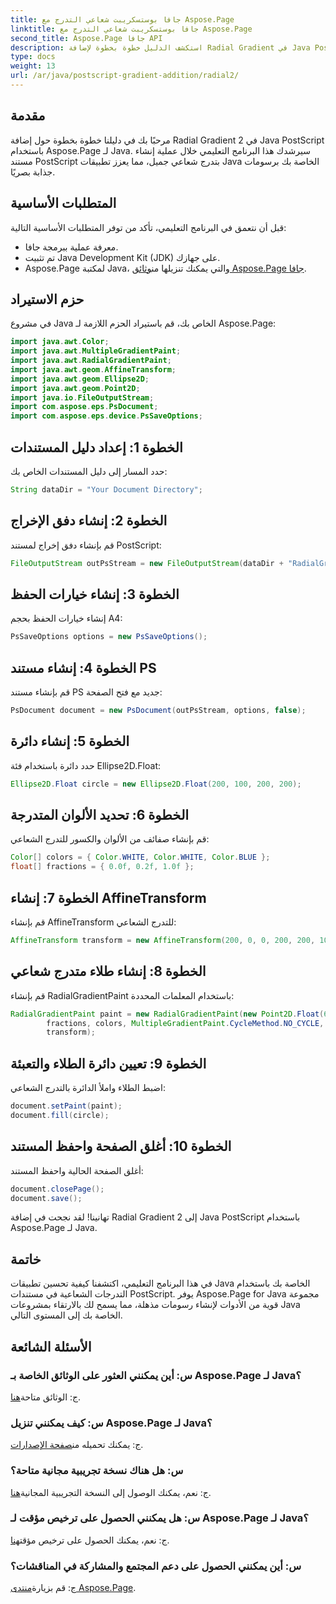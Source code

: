 ```yaml
---
title: جافا بوستسكريبت شعاعي التدرج مع Aspose.Page
linktitle: جافا بوستسكريبت شعاعي التدرج مع Aspose.Page
second_title: Aspose.Page جافا API
description: استكشف الدليل خطوة بخطوة لإضافة Radial Gradient في Java PostScript باستخدام Aspose.Page للحصول على رسومات مذهلة في تطبيقات Java الخاصة بك.
type: docs
weight: 13
url: /ar/java/postscript-gradient-addition/radial2/
---
```

## مقدمة
مرحبًا بك في دليلنا خطوة بخطوة حول إضافة Radial Gradient 2 في Java PostScript باستخدام Aspose.Page لـ Java. سيرشدك هذا البرنامج التعليمي خلال عملية إنشاء مستند PostScript بتدرج شعاعي جميل، مما يعزز تطبيقات Java الخاصة بك برسومات جذابة بصريًا.
## المتطلبات الأساسية
قبل أن نتعمق في البرنامج التعليمي، تأكد من توفر المتطلبات الأساسية التالية:
- معرفة عملية ببرمجة جافا.
- تم تثبيت Java Development Kit (JDK) على جهازك.
-  Aspose.Page لمكتبة Java، والتي يمكنك تنزيلها من[وثائق Aspose.Page جافا](https://reference.aspose.com/page/java/).
## حزم الاستيراد
في مشروع Java الخاص بك، قم باستيراد الحزم اللازمة لـ Aspose.Page:
```java
import java.awt.Color;
import java.awt.MultipleGradientPaint;
import java.awt.RadialGradientPaint;
import java.awt.geom.AffineTransform;
import java.awt.geom.Ellipse2D;
import java.awt.geom.Point2D;
import java.io.FileOutputStream;
import com.aspose.eps.PsDocument;
import com.aspose.eps.device.PsSaveOptions;
```
## الخطوة 1: إعداد دليل المستندات
حدد المسار إلى دليل المستندات الخاص بك:
```java
String dataDir = "Your Document Directory";
```
## الخطوة 2: إنشاء دفق الإخراج
قم بإنشاء دفق إخراج لمستند PostScript:
```java
FileOutputStream outPsStream = new FileOutputStream(dataDir + "RadialGradient2_outPS.ps");
```
## الخطوة 3: إنشاء خيارات الحفظ
إنشاء خيارات الحفظ بحجم A4:
```java
PsSaveOptions options = new PsSaveOptions();
```
## الخطوة 4: إنشاء مستند PS
قم بإنشاء مستند PS جديد مع فتح الصفحة:
```java
PsDocument document = new PsDocument(outPsStream, options, false);
```
## الخطوة 5: إنشاء دائرة
حدد دائرة باستخدام فئة Ellipse2D.Float:
```java
Ellipse2D.Float circle = new Ellipse2D.Float(200, 100, 200, 200);
```
## الخطوة 6: تحديد الألوان المتدرجة
قم بإنشاء صفائف من الألوان والكسور للتدرج الشعاعي:
```java
Color[] colors = { Color.WHITE, Color.WHITE, Color.BLUE };
float[] fractions = { 0.0f, 0.2f, 1.0f };
```
## الخطوة 7: إنشاء AffineTransform
قم بإنشاء AffineTransform للتدرج الشعاعي:
```java
AffineTransform transform = new AffineTransform(200, 0, 0, 200, 200, 100);
```
## الخطوة 8: إنشاء طلاء متدرج شعاعي
قم بإنشاء RadialGradientPaint باستخدام المعلمات المحددة:
```java
RadialGradientPaint paint = new RadialGradientPaint(new Point2D.Float(64, 64), 68, new Point2D.Float(24, 24),
        fractions, colors, MultipleGradientPaint.CycleMethod.NO_CYCLE, MultipleGradientPaint.ColorSpaceType.SRGB,
        transform);
```
## الخطوة 9: تعيين دائرة الطلاء والتعبئة
اضبط الطلاء واملأ الدائرة بالتدرج الشعاعي:
```java
document.setPaint(paint);
document.fill(circle);
```
## الخطوة 10: أغلق الصفحة واحفظ المستند
أغلق الصفحة الحالية واحفظ المستند:
```java
document.closePage();
document.save();
```
تهانينا! لقد نجحت في إضافة Radial Gradient 2 إلى Java PostScript باستخدام Aspose.Page لـ Java.
## خاتمة
في هذا البرنامج التعليمي، اكتشفنا كيفية تحسين تطبيقات Java الخاصة بك باستخدام التدرجات الشعاعية في مستندات PostScript. يوفر Aspose.Page for Java مجموعة قوية من الأدوات لإنشاء رسومات مذهلة، مما يسمح لك بالارتقاء بمشروعات Java الخاصة بك إلى المستوى التالي.
## الأسئلة الشائعة
### س: أين يمكنني العثور على الوثائق الخاصة بـ Aspose.Page لـ Java؟
 ج: الوثائق متاحة[هنا](https://reference.aspose.com/page/java/).
### س: كيف يمكنني تنزيل Aspose.Page لـ Java؟
 ج: يمكنك تحميله من[صفحة الإصدارات](https://releases.aspose.com/page/java/).
### س: هل هناك نسخة تجريبية مجانية متاحة؟
 ج: نعم، يمكنك الوصول إلى النسخة التجريبية المجانية[هنا](https://releases.aspose.com/).
### س: هل يمكنني الحصول على ترخيص مؤقت لـ Aspose.Page لـ Java؟
 ج: نعم، يمكنك الحصول على ترخيص مؤقت[هنا](https://purchase.aspose.com/temporary-license/).
### س: أين يمكنني الحصول على دعم المجتمع والمشاركة في المناقشات؟
 ج: قم بزيارة[منتدى Aspose.Page](https://forum.aspose.com/c/page/39).